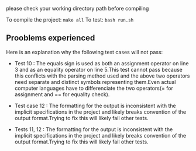 please check your working directory path before compiling

To compile the project: `make all`
To test: `bash run.sh`

## Prooblems experienced

Here is an explanation why the following test cases will not pass:

- Test 10 : The equals sign is used as both an assignment operator on line 3 and as an equality operator on line 5.This test cannot pass because this conflicts with the parsing method used and the above two operators need separate and distinct symbols representing them.Even actual computer languages have to differenciate the two operators(= for assignment and == for equality check).

- Test case 12 : The formatting for the output is inconsistent with the implicit specifications in the project and likely breaks convention of the output format.Trying to fix this will likely fail other tests.

- Tests 11, 12 : The formatting for the output is inconsistent with the implicit specifications in the project and likely breaks convention of the output format.Trying to fix this will likely fail other tests.